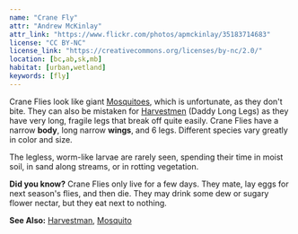 ```yaml
---
name: "Crane Fly"
attr: "Andrew McKinlay"
attr_link: "https://www.flickr.com/photos/apmckinlay/35183714683"
license: "CC BY-NC"
license_link: "https://creativecommons.org/licenses/by-nc/2.0/"
location: [bc,ab,sk,mb]
habitat: [urban,wetland]
keywords: [fly]
---
```

Crane Flies look like giant [Mosquitoes](/insects/mosquito/), which is unfortunate, as they don't bite. They can also be mistaken for [Harvestmen](/insects/harvest/) (Daddy Long Legs) as they have very long, fragile legs that break off quite easily. Crane Flies have a narrow **body**, long narrow **wings**, and 6 legs. Different species vary greatly in color and size.

The legless, worm-like larvae are rarely seen, spending their time in moist soil, in sand along streams, or in rotting vegetation.

**Did you know?** Crane Flies only live for a few days. They mate, lay eggs for next season's flies, and then die. They may drink some dew or sugary flower nectar, but they eat next to nothing.

**See Also:**
[Harvestman](/insects/harvest/),
[Mosquito](/insects/mosquito/)

